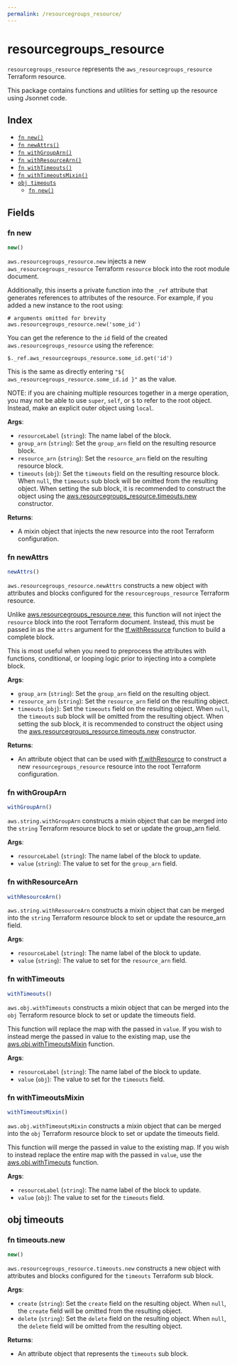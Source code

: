 ```yaml
---
permalink: /resourcegroups_resource/
---
```


# resourcegroups_resource

`resourcegroups_resource` represents the `aws_resourcegroups_resource` Terraform resource.



This package contains functions and utilities for setting up the resource using Jsonnet code.


## Index

* [`fn new()`](#fn-new)
* [`fn newAttrs()`](#fn-newattrs)
* [`fn withGroupArn()`](#fn-withgrouparn)
* [`fn withResourceArn()`](#fn-withresourcearn)
* [`fn withTimeouts()`](#fn-withtimeouts)
* [`fn withTimeoutsMixin()`](#fn-withtimeoutsmixin)
* [`obj timeouts`](#obj-timeouts)
  * [`fn new()`](#fn-timeoutsnew)

## Fields

### fn new

```ts
new()
```


`aws.resourcegroups_resource.new` injects a new `aws_resourcegroups_resource` Terraform `resource`
block into the root module document.

Additionally, this inserts a private function into the `_ref` attribute that generates references to attributes of the
resource. For example, if you added a new instance to the root using:

    # arguments omitted for brevity
    aws.resourcegroups_resource.new('some_id')

You can get the reference to the `id` field of the created `aws.resourcegroups_resource` using the reference:

    $._ref.aws_resourcegroups_resource.some_id.get('id')

This is the same as directly entering `"${ aws_resourcegroups_resource.some_id.id }"` as the value.

NOTE: if you are chaining multiple resources together in a merge operation, you may not be able to use `super`, `self`,
or `$` to refer to the root object. Instead, make an explicit outer object using `local`.

**Args**:
  - `resourceLabel` (`string`): The name label of the block.
  - `group_arn` (`string`): Set the `group_arn` field on the resulting resource block.
  - `resource_arn` (`string`): Set the `resource_arn` field on the resulting resource block.
  - `timeouts` (`obj`): Set the `timeouts` field on the resulting resource block. When `null`, the `timeouts` sub block will be omitted from the resulting object. When setting the sub block, it is recommended to construct the object using the [aws.resourcegroups_resource.timeouts.new](#fn-timeoutsnew) constructor.

**Returns**:
- A mixin object that injects the new resource into the root Terraform configuration.


### fn newAttrs

```ts
newAttrs()
```


`aws.resourcegroups_resource.newAttrs` constructs a new object with attributes and blocks configured for the `resourcegroups_resource`
Terraform resource.

Unlike [aws.resourcegroups_resource.new](#fn-new), this function will not inject the `resource`
block into the root Terraform document. Instead, this must be passed in as the `attrs` argument for the
[tf.withResource](https://github.com/tf-libsonnet/core/tree/main/docs#fn-withresource) function to build a complete block.

This is most useful when you need to preprocess the attributes with functions, conditional, or looping logic prior to
injecting into a complete block.

**Args**:
  - `group_arn` (`string`): Set the `group_arn` field on the resulting object.
  - `resource_arn` (`string`): Set the `resource_arn` field on the resulting object.
  - `timeouts` (`obj`): Set the `timeouts` field on the resulting object. When `null`, the `timeouts` sub block will be omitted from the resulting object. When setting the sub block, it is recommended to construct the object using the [aws.resourcegroups_resource.timeouts.new](#fn-timeoutsnew) constructor.

**Returns**:
  - An attribute object that can be used with [tf.withResource](https://github.com/tf-libsonnet/core/tree/main/docs#fn-withresource) to construct a new `resourcegroups_resource` resource into the root Terraform configuration.


### fn withGroupArn

```ts
withGroupArn()
```

`aws.string.withGroupArn` constructs a mixin object that can be merged into the `string`
Terraform resource block to set or update the group_arn field.



**Args**:
  - `resourceLabel` (`string`): The name label of the block to update.
  - `value` (`string`): The value to set for the `group_arn` field.


### fn withResourceArn

```ts
withResourceArn()
```

`aws.string.withResourceArn` constructs a mixin object that can be merged into the `string`
Terraform resource block to set or update the resource_arn field.



**Args**:
  - `resourceLabel` (`string`): The name label of the block to update.
  - `value` (`string`): The value to set for the `resource_arn` field.


### fn withTimeouts

```ts
withTimeouts()
```

`aws.obj.withTimeouts` constructs a mixin object that can be merged into the `obj`
Terraform resource block to set or update the timeouts field.

This function will replace the map with the passed in `value`. If you wish to instead merge the
passed in value to the existing map, use the [aws.obj.withTimeoutsMixin](TODO) function.

**Args**:
  - `resourceLabel` (`string`): The name label of the block to update.
  - `value` (`obj`): The value to set for the `timeouts` field.


### fn withTimeoutsMixin

```ts
withTimeoutsMixin()
```

`aws.obj.withTimeoutsMixin` constructs a mixin object that can be merged into the `obj`
Terraform resource block to set or update the timeouts field.

This function will merge the passed in value to the existing map. If you wish
to instead replace the entire map with the passed in `value`, use the [aws.obj.withTimeouts](TODO)
function.


**Args**:
  - `resourceLabel` (`string`): The name label of the block to update.
  - `value` (`obj`): The value to set for the `timeouts` field.


## obj timeouts



### fn timeouts.new

```ts
new()
```


`aws.resourcegroups_resource.timeouts.new` constructs a new object with attributes and blocks configured for the `timeouts`
Terraform sub block.



**Args**:
  - `create` (`string`): Set the `create` field on the resulting object. When `null`, the `create` field will be omitted from the resulting object.
  - `delete` (`string`): Set the `delete` field on the resulting object. When `null`, the `delete` field will be omitted from the resulting object.

**Returns**:
  - An attribute object that represents the `timeouts` sub block.
